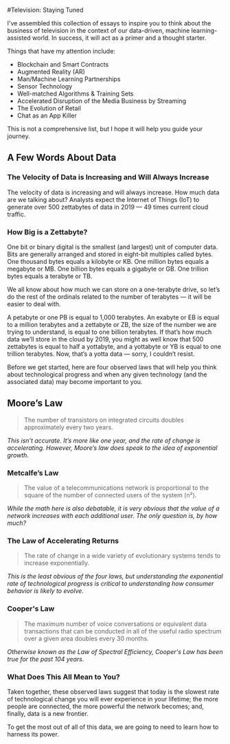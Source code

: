 #Television: Staying Tuned

I've assembled this collection of essays to inspire you to think about the business of television in the context of our data-driven, machine learning-assisted world. In success, it will act as a primer and a thought starter.

Things that have my attention include:

* Blockchain and Smart Contracts
* Augmented Reality \(AR\)
* Man/Machine Learning Partnerships
* Sensor Technology
* Well-matched Algorithms & Training Sets
* Accelerated Disruption of the Media Business by Streaming
* The Evolution of Retail
* Chat as an App Killer

This is not a comprehensive list, but I hope it will help you guide your journey.

## A Few Words About Data

### The Velocity of Data is Increasing and Will Always Increase

The velocity of data is increasing and will always increase. How much data are we talking about? Analysts expect the Internet of Things \(IoT\) to generate over 500 zettabytes of data in 2019 — 49 times current cloud traffic.

### How Big is a Zettabyte?

One bit or binary digital is the smallest \(and largest\) unit of computer data. Bits are generally arranged and stored in eight-bit multiples called bytes. One thousand bytes equals a kilobyte or KB. One million bytes equals a megabyte or MB. One billion bytes equals a gigabyte or GB. One trillion bytes equals a terabyte or TB.

We all know about how much we can store on a one-terabyte drive, so let’s do the rest of the ordinals related to the number of terabytes — it will be easier to deal with.

A petabyte or one PB is equal to 1,000 terabytes. An exabyte or EB is equal to a million terabytes and a zettabyte or ZB, the size of the number we are trying to understand, is equal to one billion terabytes. If that’s how much data we’ll store in the cloud by 2019, you might as well know that 500 zettabytes is equal to half a yottabyte, and a yottabyte or YB is equal to one trillion terabytes. Now, that’s a yotta data — sorry, I couldn’t resist.

Before we get started, here are four observed laws that will help you think about technological progress and when any given technology \(and the associated data\) may become important to you.

## Moore’s Law

> The number of transistors on integrated circuits doubles approximately every two years.

_This isn’t accurate. It’s more like one year, and the rate of change is accelerating. However, Moore’s law does speak to the idea of exponential growth._

### Metcalfe’s Law

> The value of a telecommunications network is proportional to the square of the number of connected users of the system \(n²\).

_While the math here is also debatable, it is very obvious that the value of a network increases with each additional user. The only question is, by how much?_

### The Law of Accelerating Returns

> The rate of change in a wide variety of evolutionary systems tends to increase exponentially.

_This is the least obvious of the four laws, but understanding the exponential rate of technological progress is critical to understanding how consumer behavior is likely to evolve._

### Cooper's Law

> The maximum number of voice conversations or equivalent data transactions that can be conducted in all of the useful radio spectrum over a given area doubles every 30 months.

_Otherwise known as the Law of Spectral Efficiency, Cooper's Law has been true for the past 104 years._

### What Does This All Mean to You?

Taken together, these observed laws suggest that today is the slowest rate of technological change you will ever experience in your lifetime; the more people are connected, the more powerful the network becomes; and, finally, data is a new frontier.

To get the most out of all of this data, we are going to need to learn how to harness its power.